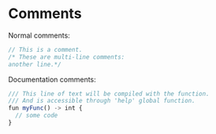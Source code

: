 # Comments

Normal comments:

```typescript
// This is a comment.
/* These are multi-line comments:
another line.*/
```

Documentation comments:

```typescript
/// This line of text will be compiled with the function.
/// And is accessible through 'help' global function.
fun myFunc() -> int {
  // some code
}
```
